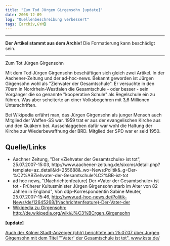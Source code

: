 ```yaml
---
title: "Zum Tod Jürgen Girgensohn [update]"
date: 2008-12-09
log: "Quellenbeschreibung verbessert"
tags: [archiv,GYM]
---
```

<hr><b>Der Artikel stammt aus dem Archiv!</b> Die Formatierung kann beschädigt sein.<hr>

Zum Tot Jürgen Girgensohn

Mit dem Tod Jürgen Girgensohn beschäftigen sich gleich zwei Artikel. In der Aachener-Zeitung und der ad-hoc-news. Bekannt geworden ist Jürgen Girgensohn wohl als "Ziehvater der Gesamtschule". Er versuchte in den 70ern in Nordrhein-Westfalen die Gesamtschule - oder besser - sein Vorgänger die so genannte "kooperative Schule" als Regelschule ein zu führen. Was aber scheiterte an einer Volksbegehren mit 3,6 Millionen Unterschriften.

Bei Wikipedia erfährt man, das Jürgen Girgensohn als junger Mensch auch Mitglied der Waffen-SS war. 1959 trat er aus der evangelischen Kirche aus und den Quäkern bei. Ausschlaggeben dafür war wohl die Haltung der Kirche zur Wiederbewaffnung der BRD. Mitglied der SPD war er seid 1950.

<h2>Quelle/Links</h2>
<ul>
<li>Aachner Zeitung, "Der «Ziehvater der Gesamtschule» ist tot",  25.07.2007-15:03, 
http://www.aachener-zeitung.de/sixcms/detail.php?template=az_detail&amp;id=255688&amp;_wo=News:Politik&amp;_g=Der-%C2%ABZiehvater-der-Gesamtschule%C2%BB-ist-tot </li>
<li> ad hoc news, "(Nachrichtenfeature) Der «Vater der Gesamtschule» ist tot - Früherer Kultusminister Jürgen Girgensohn starb im Alter von 82 Jahren in England", Von ddp-Korrespondentin Sabine Meuter, 25.07.2007-15:46, <a href="http://www.ad-hoc-news.de/Politik-News/de/12645268/(Nachrichtenfeature)-Der-Vater-der">http://www.ad-hoc-news.de/Politik-News/de/12645268/(Nachrichtenfeature)-Der-Vater-der</> </li>
<li> Wikipedia zu Girgensohn: http://de.wikipedia.org/wiki/J%C3%BCrgen_Girgensohn </li>
</ul>

<strong>[update]</strong>

Auch der Kölner Stadt-Anzeiger (chh) berichtete am 25.07.07 über Jürgen Girgensohn mit dem Titel "'Vater' der Gesamtschule ist tot". <a href="http://www.ksta.de/html/artikel/1182933955435.shtml">www.ksta.de/</a>



